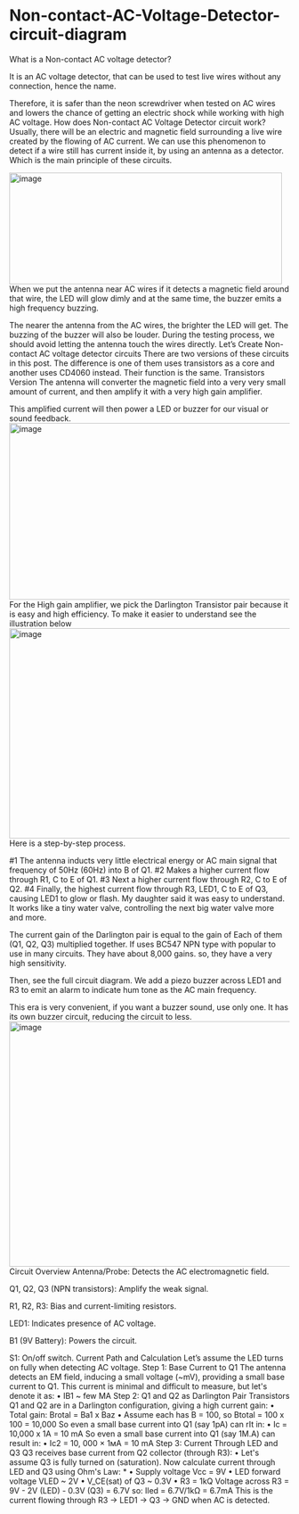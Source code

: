 # Non-contact-AC-Voltage-Detector-circuit-diagram
What is a Non-contact AC voltage detector?

It is an AC voltage detector, that can be used to test live wires without any connection, hence the name.

Therefore, it is safer than the neon screwdriver when tested on AC wires and lowers the chance of getting an electric shock while working with high AC voltage.
How does Non-contact AC Voltage Detector circuit work?
Usually, there will be an electric and magnetic field surrounding a live wire created by the flowing of AC current. We can use this phenomenon to detect if a wire still has current inside it, by using an antenna as a detector. Which is the main principle of these circuits.

<img width="490" height="200" alt="image" src="https://github.com/user-attachments/assets/f40784fd-abf4-443c-9100-f0429a8105d0" />
When we put the antenna near AC wires if it detects a magnetic field around that wire, the LED will glow dimly and at the same time, the buzzer emits a high frequency buzzing.

The nearer the antenna from the AC wires, the brighter the LED will get. The buzzing of the buzzer will also be louder.
During the testing process, we should avoid letting the antenna touch the wires directly.
Let’s Create Non-contact AC voltage detector circuits
There are two versions of these circuits in this post. The difference is one of them uses transistors as a core and another uses CD4060 instead. Their function is the same.
Transistors Version
The antenna will converter the magnetic field into a very very small amount of current, and then amplify it with a very high gain amplifier.

This amplified current will then power a LED or buzzer for our visual or sound feedback.
<img width="551" height="317" alt="image" src="https://github.com/user-attachments/assets/29768fe5-5c44-40cc-849a-a2f80bf56b54" />
For the High gain amplifier, we pick the Darlington Transistor pair because it is easy and high efficiency. To make it easier to understand see the illustration below
<img width="589" height="377" alt="image" src="https://github.com/user-attachments/assets/394ac650-8d91-418b-b063-6ce45c8b7ec4" />
Here is a step-by-step process.

#1 The antenna inducts very little electrical energy or AC main signal that frequency of 50Hz (60Hz) into B of Q1.
#2 Makes a higher current flow through R1, C to E of Q1.
#3 Next a higher current flow through R2, C to E of Q2.
#4 Finally, the highest current flow through R3, LED1, C to E of Q3, causing LED1 to glow or flash.
My daughter said it was easy to understand. It works like a tiny water valve, controlling the next big water valve more and more.

The current gain of the Darlington pair is equal to the gain of Each of them (Q1, Q2, Q3) multiplied together. If uses BC547 NPN type with popular to use in many circuits. They have about 8,000 gains. so, they have a very high sensitivity.

Then, see the full circuit diagram. We add a piezo buzzer across LED1 and R3 to emit an alarm to indicate hum tone as the AC main frequency.

This era is very convenient, if you want a buzzer sound, use only one. It has its own buzzer circuit, reducing the circuit to less.
<img width="557" height="440" alt="image" src="https://github.com/user-attachments/assets/8b2de85a-5113-4d3e-83af-93a84ed3c6d8" />
Circuit Overview
Antenna/Probe: Detects the AC electromagnetic field.

Q1, Q2, Q3 (NPN transistors): Amplify the weak signal.

R1, R2, R3: Bias and current-limiting resistors.

LED1: Indicates presence of AC voltage.

B1 (9V Battery): Powers the circuit.

S1: On/off switch.
Current Path and Calculation
Let’s assume the LED turns on fully when detecting AC voltage.
Step 1: Base Current to Q1
The antenna detects an EM field, inducing a small voltage (~mV), providing a small base current to Q1. This current is minimal and difficult to measure, but let's denote it as:
• IB1 ~ few MA
Step 2: Q1 and Q2 as Darlington Pair
Transistors Q1 and Q2 are in a Darlington configuration, giving a high current gain:
• Total gain: Brotal = Ba1 x Baz
• Assume each has B = 100, so Btotal = 100 x 100 = 10,000
So even a small base current into Q1 (say 1pA) can rIt in:
  • Ic = 10,000 x 1A = 10 mA
So even a small base current into Q1 (say 1M.A) can result in:
• Ic2 = 10, 000 × 1мA = 10 mA 
Step 3: Current Through LED and Q3
Q3 receives base current from Q2 collector (through R3):
• Let's assume Q3 is fully turned on (saturation).
Now calculate current through LED and Q3 using Ohm's Law: *
• Supply voltage Vcc = 9V
• LED forward voltage VLED ~ 2V
• V_CE(sat) of Q3 ~ 0.3V
• R3 = 1kQ
Voltage across R3 = 9V - 2V (LED) - 0.3V (Q3) = 6.7V
so: Iled = 6.7V/1kΩ = 6.7mA
This is the current flowing through R3 → LED1 → Q3 → GND when AC is detected.


